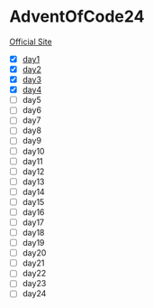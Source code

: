 # AdventOfCode24
[Official Site](https://adventofcode.com/)

- [x] [day1](./day1)
- [x] [day2](./day2)
- [x] [day3](./day3)
- [x] [day4](./day4)
- [ ] day5
- [ ] day6
- [ ] day7
- [ ] day8
- [ ] day9
- [ ] day10
- [ ] day11
- [ ] day12
- [ ] day13
- [ ] day14
- [ ] day15
- [ ] day16
- [ ] day17
- [ ] day18
- [ ] day19
- [ ] day20
- [ ] day21
- [ ] day22
- [ ] day23
- [ ] day24
